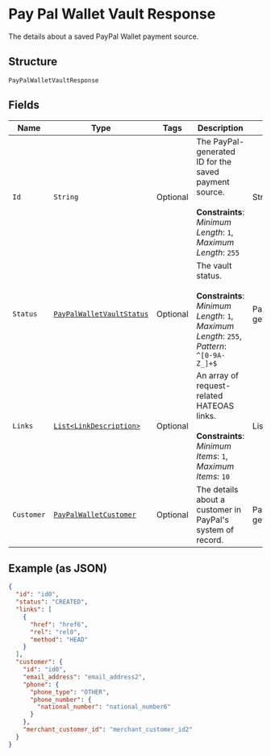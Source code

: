 
# Pay Pal Wallet Vault Response

The details about a saved PayPal Wallet payment source.

## Structure

`PayPalWalletVaultResponse`

## Fields

| Name | Type | Tags | Description | Getter | Setter |
|  --- | --- | --- | --- | --- | --- |
| `Id` | `String` | Optional | The PayPal-generated ID for the saved payment source.<br><br>**Constraints**: *Minimum Length*: `1`, *Maximum Length*: `255` | String getId() | setId(String id) |
| `Status` | [`PayPalWalletVaultStatus`](../../doc/models/pay-pal-wallet-vault-status.md) | Optional | The vault status.<br><br>**Constraints**: *Minimum Length*: `1`, *Maximum Length*: `255`, *Pattern*: `^[0-9A-Z_]+$` | PayPalWalletVaultStatus getStatus() | setStatus(PayPalWalletVaultStatus status) |
| `Links` | [`List<LinkDescription>`](../../doc/models/link-description.md) | Optional | An array of request-related HATEOAS links.<br><br>**Constraints**: *Minimum Items*: `1`, *Maximum Items*: `10` | List<LinkDescription> getLinks() | setLinks(List<LinkDescription> links) |
| `Customer` | [`PayPalWalletCustomer`](../../doc/models/pay-pal-wallet-customer.md) | Optional | The details about a customer in PayPal's system of record. | PayPalWalletCustomer getCustomer() | setCustomer(PayPalWalletCustomer customer) |

## Example (as JSON)

```json
{
  "id": "id0",
  "status": "CREATED",
  "links": [
    {
      "href": "href6",
      "rel": "rel0",
      "method": "HEAD"
    }
  ],
  "customer": {
    "id": "id0",
    "email_address": "email_address2",
    "phone": {
      "phone_type": "OTHER",
      "phone_number": {
        "national_number": "national_number6"
      }
    },
    "merchant_customer_id": "merchant_customer_id2"
  }
}
```

